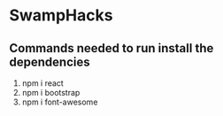 # SwampHacks

## Commands needed to run install the dependencies
1. npm i react
2. npm i bootstrap
3. npm i font-awesome

